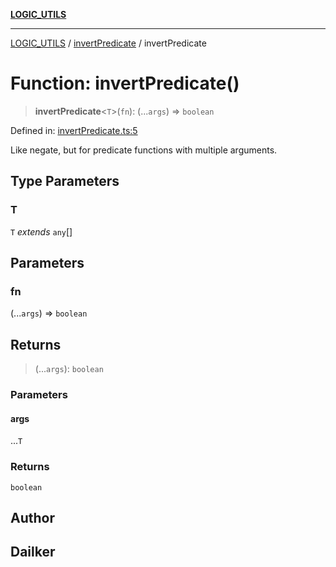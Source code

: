 [**LOGIC_UTILS**](../../README.md)

***

[LOGIC_UTILS](../../README.md) / [invertPredicate](../README.md) / invertPredicate

# Function: invertPredicate()

> **invertPredicate**\<`T`\>(`fn`): (...`args`) => `boolean`

Defined in: [invertPredicate.ts:5](https://github.com/dailker/everyutil/blob/c1119b9befc384594ad07b4277ef37c36f79d0c2/src/logic/invertPredicate.ts#L5)

Like negate, but for predicate functions with multiple arguments.

## Type Parameters

### T

`T` *extends* `any`[]

## Parameters

### fn

(...`args`) => `boolean`

## Returns

> (...`args`): `boolean`

### Parameters

#### args

...`T`

### Returns

`boolean`

## Author

## Dailker
